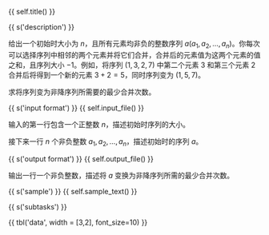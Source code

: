 {{ self.title() }}

{{ s('description') }}

给出一个初始时大小为 $n$，且所有元素均非负的整数序列 $a(a_1, a_2, \dots, a_n)$。你每次可以选择序列中相邻的两个元素并将它们合并，合并后的元素值为这两个元素的值之和，且序列大小 $-1$。例如，将序列 $(1, 3, 2, 7)$ 中第二个元素 $3$ 和第三个元素 $2$ 合并后将得到一个新的元素 $3+2=5$，同时序列变为 $(1, 5, 7)$。

求将序列变为非降序列所需要的最少合并次数。

{{ s('input format') }}
{{ self.input_file() }}

输入的第一行包含一个正整数 $n$，描述初始时序列的大小。

接下来一行 $n$ 个非负整数 $a_1, a_2, \dots, a_n$，描述初始时的序列 $a$。

{{ s('output format') }}
{{ self.output_file() }}

输出一行一个非负整数，描述将 $a$ 变换为非降序列所需的最少合并次数。

{{ s('sample') }}
{{ self.sample_text() }}

{{ s('subtasks') }}

{{ tbl('data', width = [3,2], font_size=10) }}
